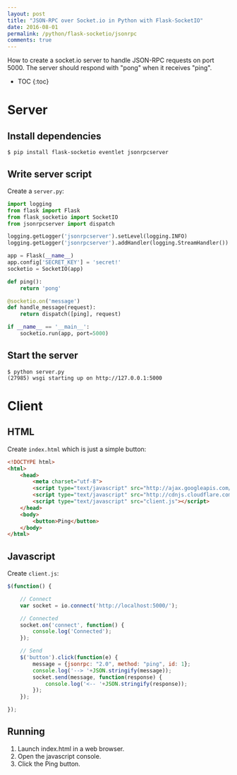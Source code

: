 ```yaml
---
layout: post
title: "JSON-RPC over Socket.io in Python with Flask-SocketIO"
date: 2016-08-01
permalink: /python/flask-socketio/jsonrpc
comments: true
---
```


How to create a socket.io server to handle JSON-RPC requests on port
5000. The server should respond with "pong" when it receives "ping".

* TOC
{:toc}

Server
======

Install dependencies
--------------------

```shell
$ pip install flask-socketio eventlet jsonrpcserver
```

Write server script
-------------------

Create a `server.py`:

```python
import logging
from flask import Flask
from flask_socketio import SocketIO
from jsonrpcserver import dispatch

logging.getLogger('jsonrpcserver').setLevel(logging.INFO)
logging.getLogger('jsonrpcserver').addHandler(logging.StreamHandler())

app = Flask(__name__)
app.config['SECRET_KEY'] = 'secret!'
socketio = SocketIO(app)

def ping():
    return 'pong'

@socketio.on('message')
def handle_message(request):
    return dispatch([ping], request)

if __name__ == '__main__':
    socketio.run(app, port=5000)
```

Start the server
----------------

```shell
$ python server.py
(27985) wsgi starting up on http://127.0.0.1:5000
```

Client
======

HTML
----

Create `index.html` which is just a simple button:

```html
<!DOCTYPE html>
<html>
    <head>
        <meta charset="utf-8">
        <script type="text/javascript" src="http://ajax.googleapis.com/ajax/libs/jquery/1.7.2/jquery.min.js"></script>
        <script type="text/javascript" src="http://cdnjs.cloudflare.com/ajax/libs/socket.io/1.4.5/socket.io.min.js"></script>
        <script type="text/javascript" src="client.js"></script>
    </head>
    <body>
        <button>Ping</button>
    </body>
</html>
```

Javascript
----------

Create ``client.js``:

```javascript
$(function() {

    // Connect
    var socket = io.connect('http://localhost:5000/');

    // Connected
    socket.on('connect', function() {
        console.log('Connected');
    });

    // Send
    $('button').click(function(e) {
        message = {jsonrpc: "2.0", method: "ping", id: 1};
        console.log('--> '+JSON.stringify(message));
        socket.send(message, function(response) {
            console.log('<-- '+JSON.stringify(response));
        });
    });

});
```

Running
-------

1. Launch index.html in a web browser.
2. Open the javascript console.
3. Click the Ping button.
